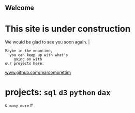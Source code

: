 ## Welcome ## 
# This site is under construction #

We would be glad to see you soon again. 
\|
```
Maybe in the meantime, 
  you can keep up with what's 
    going on with 
our projects here:  

```

www.github.com/marcomorettim

# projects: `sql` `d3` `python` `dax`

`& many more` #
